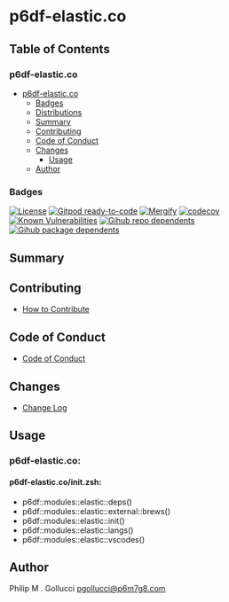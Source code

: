 # p6df-elastic.co

## Table of Contents


### p6df-elastic.co
- [p6df-elastic.co](#p6df-elastic.co)
  - [Badges](#badges)
  - [Distributions](#distributions)
  - [Summary](#summary)
  - [Contributing](#contributing)
  - [Code of Conduct](#code-of-conduct)
  - [Changes](#changes)
    - [Usage](#usage)
  - [Author](#author)

### Badges

[![License](https://img.shields.io/badge/License-Apache%202.0-yellowgreen.svg)](https://opensource.org/licenses/Apache-2.0)
[![Gitpod ready-to-code](https://img.shields.io/badge/Gitpod-ready--to--code-blue?logo=gitpod)](https://gitpod.io/#https://github.com/p6m7g8/p6df-elastic.co)
[![Mergify](https://img.shields.io/endpoint.svg?url=https://gh.mergify.io/badges/p6m7g8/p6df-elastic.co/&style=flat)](https://mergify.io)
[![codecov](https://codecov.io/gh/p6m7g8/p6df-elastic.co/branch/master/graph/badge.svg?token=14Yj1fZbew)](https://codecov.io/gh/p6m7g8/p6df-elastic.co)
[![Known Vulnerabilities](https://snyk.io/test/github/p6m7g8/p6df-elastic.co/badge.svg?targetFile=package.json)](https://snyk.io/test/github/p6m7g8/p6df-elastic.co?targetFile=package.json)
[![Gihub repo dependents](https://badgen.net/github/dependents-repo/p6m7g8/p6df-elastic.co)](https://github.com/p6m7g8/p6df-elastic.co/network/dependents?dependent_type=REPOSITORY)
[![Gihub package dependents](https://badgen.net/github/dependents-pkg/p6m7g8/p6df-elastic.co)](https://github.com/p6m7g8/p6df-elastic.co/network/dependents?dependent_type=PACKAGE)

## Summary

## Contributing

- [How to Contribute](CONTRIBUTING.md)

## Code of Conduct

- [Code of Conduct](https://github.com/p6m7g8/.github/blob/master/CODE_OF_CONDUCT.md)

## Changes

- [Change Log](CHANGELOG.md)

## Usage

### p6df-elastic.co:

#### p6df-elastic.co/init.zsh:

- p6df::modules::elastic::deps()
- p6df::modules::elastic::external::brews()
- p6df::modules::elastic::init()
- p6df::modules::elastic::langs()
- p6df::modules::elastic::vscodes()



## Author

Philip M . Gollucci <pgollucci@p6m7g8.com>
